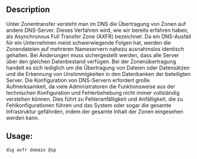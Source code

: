 
## Description

Unter Zonentransfer versteht man im DNS die Übertragung von Zonen auf andere DNS-Server. Dieses Verfahren wird, wie wir bereits erfahren haben, als Asynchronous Full Transfer Zone (AXFR) bezeichnet. Da ein DNS-Ausfall für ein Unternehmen meist schwerwiegende Folgen hat, werden die Zonendateien auf mehreren Nameservern nahezu ausnahmslos identisch gehalten. Bei Änderungen muss sichergestellt werden, dass alle Server über den gleichen Datenbestand verfügen. Bei der Zonenübertragung handelt es sich lediglich um die Übertragung von Dateien oder Datensätzen und die Erkennung von Unstimmigkeiten in den Datenbanken der beteiligten Server. Die Konfiguration von DNS-Servern erfordert große Aufmerksamkeit, da viele Administratoren die Funktionsweise aus der technischen Konfiguration und Fehlerbehebung nicht immer vollständig verstehen können. Dies führt zu Fehleranfälligkeit und Anfälligkeit, die zu Fehlkonfigurationen führen und das System oder sogar die gesamte Infrastruktur gefährden, indem der gesamte Inhalt der Zonen eingesehen werden kann.

## Usage:

```bash
dig axfr domain @ip
```